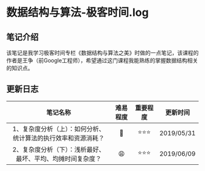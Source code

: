 # 数据结构与算法-极客时间.log

## 笔记介绍

该笔记是我学习极客时间专栏《数据结构与算法之美》时做的一点笔记，该课程的作者是王争（前Google工程师），希望通过这门课程我能熟练的掌握数据结构相关的知识点。

## 更新日志

| 笔记名称 | 难易程度 | 重要程度 | 更新时间 |
| :--------: | :--------: | :--------: | :--------: |
| 1、复杂度分析（上）：如何分析、统计算法的执行效率和资源消耗？ | :grimacing: | :star::star::star: | 2019/05/31 |
| 2、复杂度分析（下）：浅析最好、最坏、平均、均摊时间复杂度？ | :weary: | :star::star::star: | 2019/06/09 |

